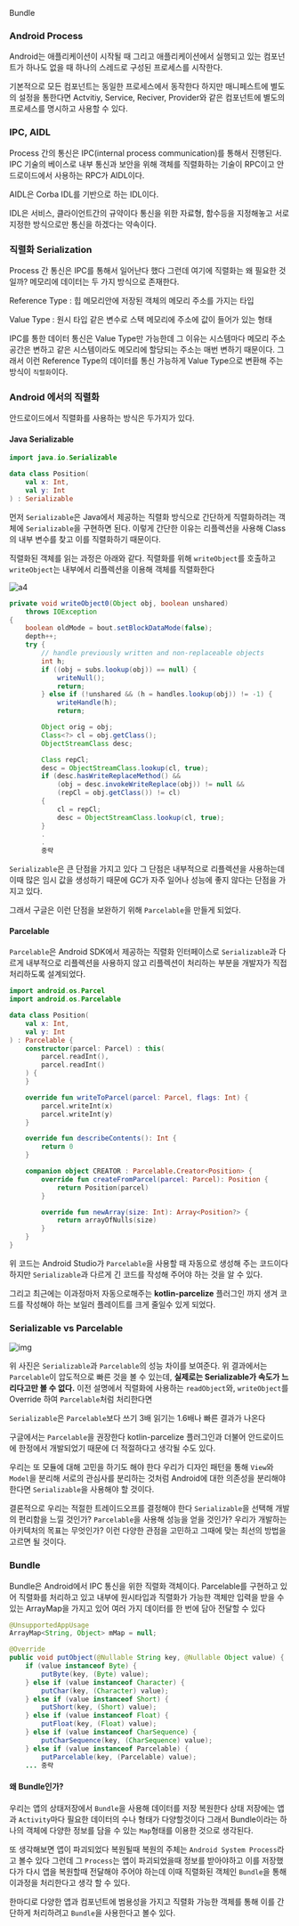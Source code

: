 Bundle

### Android Process

Android는 애플리케이션이 시작될 때 그리고 애플리케이션에서 실행되고 있는 컴포넌트가 하나도 없을 때 하나의 스레드로 구성된 프로세스를 시작한다.

기본적으로 모든 컴포넌트는 동일한 프로세스에서 동작한다 하지만 매니페스트에 별도의 설정을 통한다면 Actvitiy, Service, Reciver, Provider와 같은 컴포넌트에 별도의 프로세스를 명시하고 사용할 수 있다.

### IPC, AIDL

Process 간의 통신은 IPC(internal process communication)를 통해서 진행된다. IPC 기술의 베이스로 내부 통신과 보안을 위해 객체를 직렬화하는 기술이 RPC이고 안드로이드에서 사용하는 RPC가 AIDL이다.

AIDL은 Corba IDL를 기반으로 하는 IDL이다. 

IDL은 서비스, 클라이언트간의 규약이다 통신을 위한 자료형, 함수등을 지정해놓고 서로 지정한 방식으로만 통신을 하겠다는 약속이다. 

### 직렬화 Serialization

Process 간 통신은 IPC를 통해서 일어난다 했다 그런데 여기에 직렬화는 왜 필요한 것일까? 메모리에 데이터는 두 가지 방식으로 존재한다.

Reference Type : 힙 메모리안에 저장된 객체의 메모리 주소를 가지는 타입

Value Type : 원시 타입 같은 변수로 스택 메모리에 주소에 값이 들어가 있는 형태

IPC를 통한 데이터 통신은 Value Type만 가능한데 그 이유는 시스템마다 메모리 주소 공간은 변하고 같은 시스템이라도 메모리에 할당되는 주소는 매번 변하기 때문이다. 그래서 이런 Reference Type의 데이터를 통신 가능하게 Value Type으로 변환해 주는 방식이 `직렬화`이다.



### Android 에서의 직렬화

안드로이드에서 직렬화를 사용하는 방식은 두가지가 있다. 

#### Java Serializable

```kotlin
import java.io.Serializable

data class Position(
    val x: Int,
    val y: Int
) : Serializable
```

먼저 `Serializable`은 Java에서 제공하는 직렬화 방식으로 간단하게 직렬화하려는 객체에 `Serializable`을 구현하면 된다. 이렇게 간단한 이유는 리플렉션을 사용해 Class의 내부 변수를 찾고 이를 직렬화하기 때문이다.

직렬화된 객체를 읽는 과정은 아래와 같다. 직렬화를 위해 `writeObject`를 호출하고 `writeObject`는 내부에서 리플렉션을 이용해 객체를 직렬화한다

![a4](https://kmongcom.files.wordpress.com/2014/03/a4.png?w=584)

```java
private void writeObject0(Object obj, boolean unshared)
    throws IOException
{
    boolean oldMode = bout.setBlockDataMode(false);
    depth++;
    try {
        // handle previously written and non-replaceable objects
        int h;
        if ((obj = subs.lookup(obj)) == null) {
            writeNull();
            return;
        } else if (!unshared && (h = handles.lookup(obj)) != -1) {
            writeHandle(h);
            return;

        Object orig = obj;
        Class<?> cl = obj.getClass();
        ObjectStreamClass desc;

        Class repCl;
        desc = ObjectStreamClass.lookup(cl, true);
        if (desc.hasWriteReplaceMethod() &&
            (obj = desc.invokeWriteReplace(obj)) != null &&
            (repCl = obj.getClass()) != cl)
        {
            cl = repCl;
            desc = ObjectStreamClass.lookup(cl, true);
        }
        .   
        .
        중략
```

`Serializable`은 큰 단점을 가지고 있다 그 단점은 내부적으로 리플렉션을 사용하는데 이때 많은 임시 값을 생성하기 때문에 GC가 자주 일어나 성능에 좋지 않다는 단점을 가지고 있다.

그래서 구글은 이런 단점을 보완하기 위해 `Parcelable`을 만들게 되었다.

#### Parcelable

`Parcelable`은 Android SDK에서 제공하는 직렬화 인터페이스로 `Serializable`과 다르게 내부적으로 리플렉션을 사용하지 않고 리플렉션이 처리하는 부분을 개발자가 직접 처리하도록 설계되었다.

```kotlin
import android.os.Parcel
import android.os.Parcelable

data class Position(
    val x: Int,
    val y: Int
) : Parcelable {
    constructor(parcel: Parcel) : this(
        parcel.readInt(),
        parcel.readInt()
    ) {
    }

    override fun writeToParcel(parcel: Parcel, flags: Int) {
        parcel.writeInt(x)
        parcel.writeInt(y)
    }

    override fun describeContents(): Int {
        return 0
    }

    companion object CREATOR : Parcelable.Creator<Position> {
        override fun createFromParcel(parcel: Parcel): Position {
            return Position(parcel)
        }

        override fun newArray(size: Int): Array<Position?> {
            return arrayOfNulls(size)
        }
    }
}
```

위 코드는 Android Studio가 `Parcelable`을 사용할 때 자동으로 생성해 주는 코드이다 하지만 `Serializable`과 다르게 긴 코드를 작성해 주어야 하는 것을 알 수 있다.

그리고 최근에는 이과정마저 자동으로해주는 **kotlin-parcelize** 플러그인 까지 생겨 코드를 작성해야 하는 보일러 플레이트를 크게 줄일수 있게 되었다. 

### Serializable vs Parcelable

![img](https://www.charlezz.com/wordpress/wp-content/uploads/2018/10/1_d4iAcVhmfIrbGR4c0yqCvw.png)

위 사진은 `Serializable`과 `Parcelable`의 성능 차이를 보여준다. 위 결과에서는 `Parcelable`이 압도적으로 빠른 것을 볼 수 있는데, **실제로는 Serializable가 속도가 느리다고만 볼 수 없다.** 이전 설명에서 직렬화에 사용하는 `readObject`와, `writeObject`를 Override 하여 `Parcelable`처럼 처리한다면

`Serializable`은 `Parcelable`보다 쓰기 3배 읽기는 1.6배나 빠른 결과가 나온다

구글에서는 `Parcelable`을 권장한다 kotlin-parcelize 플러그인과 더불어 안드로이드에 한정에서 개발되었기 때문에 더 적절하다고 생각될 수도 있다.

우리는 또 모듈에 대해 고민을 하기도 해야 한다 우리가 디자인 패턴을 통해 `View`와 `Model`을 분리해 서로의 관심사를 분리하는 것처럼 Android에 대한 의존성을 분리해야 한다면 `Serializable`을 사용해야 할 것이다.

결론적으로 우리는 적절한 트레이드오프를 결정해야 한다 `Serializable`을 선택해 개발의 편리함을 느낄 것인가? `Parcelable`을 사용해 성능을 얻을 것인가? 우리가 개발하는 아키텍처의 목표는 무엇인가? 이런 다양한 관점을 고민하고 그때에 맞는 최선의 방법을 고르면 될 것이다.



### Bundle 

Bundle은 Android에서 IPC 통신을 위한 직렬화 객체이다. Parcelable를 구현하고 있어 직렬화를 처리하고 있고 내부에 원시타입과 직렬화가 가능한 객체만 입력을 받을 수 있는 ArrayMap을 가지고 있어 여러 가지 데이터를 한 번에 담아 전달할 수 있다

```java
@UnsupportedAppUsage
ArrayMap<String, Object> mMap = null;
```

```java
@Override
public void putObject(@Nullable String key, @Nullable Object value) {
    if (value instanceof Byte) {
        putByte(key, (Byte) value);
    } else if (value instanceof Character) {
        putChar(key, (Character) value);
    } else if (value instanceof Short) {
        putShort(key, (Short) value);
    } else if (value instanceof Float) {
        putFloat(key, (Float) value);
    } else if (value instanceof CharSequence) {
        putCharSequence(key, (CharSequence) value);
    } else if (value instanceof Parcelable) {
        putParcelable(key, (Parcelable) value);
    ... 중략
```



#### 왜 Bundle인가?

우리는 앱의 상태저장에서 `Bundle`을 사용해 데이터를 저장 복원한다 상태 저장에는 앱과 `Activity`마다 필요한 데이터의 수나 형태가 다양할것이다 그래서 Bundle이라는 하나의 객체에 다양한 정보를 담을 수 있는 `Map`형태를 이용한 것으로 생각된다. 

또 생각해보면 앱이 파괴되었다 복원될때 복원의 주체는 `Android System Process`라고 볼수 있다 그런데 그 `Process`는 앱이 파괴되었을때 정보를 받아야하고 이를 저장했다가 다시 앱을 복원할때 전달해야 주어야 하는데 이때 직렬화된 객체인 `Bundle`을 통해 이과정을 처리한다고 생각 할 수 있다. 

한마디로 다양한 앱과 컴포넌트에 범용성을 가지고 직렬화 가능한 객체를 통해 이를 간단하게 처리하려고 `Bundle`을 사용한다고 볼수 있다. 
